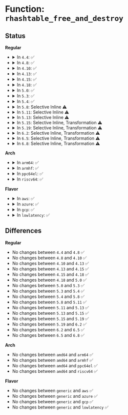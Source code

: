 # Function: <code>rhashtable_free_and_destroy</code>

## Status
<b>Regular</b>
<ul>
<li>
<details>
<summary>In <code>4.4</code>: ✅</summary>

```c
void rhashtable_free_and_destroy(struct rhashtable *ht, void (*free_fn)(void *, void *), void *arg);
```

**Collision:** Unique Global

**Inline:** No

**Transformation:** False

**Instances:**

```
In lib/rhashtable.c (ffffffff813ffff0)
Location: lib/rhashtable.c:821
Inline: False
Direct callers:
  - lib/rhashtable.c:rhashtable_destroy
```
**Symbols:**

```
ffffffff813ffff0-ffffffff814000a5: rhashtable_free_and_destroy (STB_GLOBAL)
```
</details>
</li>
<li>
<details>
<summary>In <code>4.8</code>: ✅</summary>

```c
void rhashtable_free_and_destroy(struct rhashtable *ht, void (*free_fn)(void *, void *), void *arg);
```

**Collision:** Unique Global

**Inline:** No

**Transformation:** False

**Instances:**

```
In lib/rhashtable.c (ffffffff81447720)
Location: lib/rhashtable.c:826
Inline: False
Direct callers:
  - security/apparmor/policy.c:aa_free_profile
  - lib/rhashtable.c:rhashtable_destroy
```
**Symbols:**

```
ffffffff81447720-ffffffff814477d5: rhashtable_free_and_destroy (STB_GLOBAL)
```
</details>
</li>
<li>
<details>
<summary>In <code>4.10</code>: ✅</summary>

```c
void rhashtable_free_and_destroy(struct rhashtable *ht, void (*free_fn)(void *, void *), void *arg);
```

**Collision:** Unique Global

**Inline:** No

**Transformation:** False

**Instances:**

```
In lib/rhashtable.c (ffffffff81466030)
Location: lib/rhashtable.c:974
Inline: False
Direct callers:
  - security/apparmor/policy.c:aa_free_profile
  - lib/rhashtable.c:rhashtable_destroy
  - net/ipv6/seg6_hmac.c:seg6_hmac_net_exit
```
**Symbols:**

```
ffffffff81466030-ffffffff81466110: rhashtable_free_and_destroy (STB_GLOBAL)
```
</details>
</li>
<li>
<details>
<summary>In <code>4.13</code>: ✅</summary>

```c
void rhashtable_free_and_destroy(struct rhashtable *ht, void (*free_fn)(void *, void *), void *arg);
```

**Collision:** Unique Global

**Inline:** No

**Transformation:** False

**Instances:**

```
In lib/rhashtable.c (ffffffff8146b2b0)
Location: lib/rhashtable.c:1053
Inline: False
Direct callers:
  - lib/rhashtable.c:rhashtable_destroy
  - net/ipv4/ipmr.c:ipmr_free_table
  - net/ipv6/seg6_hmac.c:seg6_hmac_net_exit
```
**Symbols:**

```
ffffffff8146b2b0-ffffffff8146b3c4: rhashtable_free_and_destroy (STB_GLOBAL)
```
</details>
</li>
<li>
<details>
<summary>In <code>4.15</code>: ✅</summary>

```c
void rhashtable_free_and_destroy(struct rhashtable *ht, void (*free_fn)(void *, void *), void *arg);
```

**Collision:** Unique Global

**Inline:** No

**Transformation:** False

**Instances:**

```
In lib/rhashtable.c (ffffffff814975a0)
Location: lib/rhashtable.c:1056
Inline: False
Direct callers:
  - lib/rhashtable.c:rhashtable_destroy
  - net/ipv4/ipmr.c:ipmr_free_table
  - net/ipv6/seg6_hmac.c:seg6_hmac_net_exit
```
**Symbols:**

```
ffffffff814975a0-ffffffff814976b8: rhashtable_free_and_destroy (STB_GLOBAL)
```
</details>
</li>
<li>
<details>
<summary>In <code>4.18</code>: ✅</summary>

```c
void rhashtable_free_and_destroy(struct rhashtable *ht, void (*free_fn)(void *, void *), void *arg);
```

**Collision:** Unique Global

**Inline:** No

**Transformation:** False

**Instances:**

```
In lib/rhashtable.c (ffffffff814cc460)
Location: lib/rhashtable.c:1147
Inline: False
Direct callers:
  - lib/rhashtable.c:rhashtable_destroy
  - net/ipv4/inet_fragment.c:inet_frags_exit_net
  - net/ipv4/ipmr.c:ipmr_free_table
  - net/ipv6/ip6mr.c:ip6mr_free_table
  - net/ipv6/seg6_hmac.c:seg6_hmac_net_exit
```
**Symbols:**

```
ffffffff814cc460-ffffffff814cc583: rhashtable_free_and_destroy (STB_GLOBAL)
```
</details>
</li>
<li>
<details>
<summary>In <code>5.0</code>: ✅</summary>

```c
void rhashtable_free_and_destroy(struct rhashtable *ht, void (*free_fn)(void *, void *), void *arg);
```

**Collision:** Unique Global

**Inline:** No

**Transformation:** False

**Instances:**

```
In lib/rhashtable.c (ffffffff814e0bf0)
Location: lib/rhashtable.c:1138
Inline: False
Direct callers:
  - lib/rhashtable.c:rhashtable_destroy
  - net/ipv4/inet_fragment.c:inet_frags_exit_net
  - net/ipv4/ipmr.c:ipmr_free_table
  - net/ipv6/ip6mr.c:ip6mr_free_table
  - net/ipv6/seg6_hmac.c:seg6_hmac_net_exit
```
**Symbols:**

```
ffffffff814e0bf0-ffffffff814e0d13: rhashtable_free_and_destroy (STB_GLOBAL)
```
</details>
</li>
<li>
<details>
<summary>In <code>5.3</code>: ✅</summary>

```c
void rhashtable_free_and_destroy(struct rhashtable *ht, void (*free_fn)(void *, void *), void *arg);
```

**Collision:** Unique Global

**Inline:** No

**Transformation:** False

**Instances:**

```
In lib/rhashtable.c (ffffffff8150c8a0)
Location: lib/rhashtable.c:1123
Inline: False
Direct callers:
  - lib/rhashtable.c:rhashtable_destroy
  - net/ipv4/inet_fragment.c:fqdir_work_fn
  - net/ipv4/ipmr.c:ipmr_free_table
  - net/ipv6/ip6mr.c:ip6mr_free_table
  - net/ipv6/seg6_hmac.c:seg6_hmac_net_exit
```
**Symbols:**

```
ffffffff8150c8a0-ffffffff8150c9e8: rhashtable_free_and_destroy (STB_GLOBAL)
```
</details>
</li>
<li>
<details>
<summary>In <code>5.4</code>: ✅</summary>

```c
void rhashtable_free_and_destroy(struct rhashtable *ht, void (*free_fn)(void *, void *), void *arg);
```

**Collision:** Unique Global

**Inline:** No

**Transformation:** False

**Instances:**

```
In lib/rhashtable.c (ffffffff8152a6f0)
Location: lib/rhashtable.c:1123
Inline: False
Direct callers:
  - lib/rhashtable.c:rhashtable_destroy
  - net/ipv4/inet_fragment.c:fqdir_work_fn
  - net/ipv4/ipmr.c:ipmr_free_table
  - net/ipv6/ip6mr.c:ip6mr_free_table
  - net/ipv6/seg6_hmac.c:seg6_hmac_net_exit
```
**Symbols:**

```
ffffffff8152a6f0-ffffffff8152a838: rhashtable_free_and_destroy (STB_GLOBAL)
```
</details>
</li>
<li>
<details>
<summary>In <code>5.8</code>: Selective Inline ⚠️</summary>

```c
void rhashtable_free_and_destroy(struct rhashtable *ht, void (*free_fn)(void *, void *), void *arg);
```

**Collision:** Unique Global

**Inline:** Selective

**Transformation:** False

**Instances:**

```
In lib/rhashtable.c (ffffffff8158e800)
Location: lib/rhashtable.c:1130
Inline: True
Inline callers:
  - lib/rhashtable.c:rhashtable_destroy
Direct callers:
  - security/apparmor/policy.c:aa_free_profile
  - net/ipv4/inet_fragment.c:fqdir_work_fn
  - net/ipv4/ipmr.c:ipmr_rules_exit
  - net/ipv6/ip6mr.c:ip6mr_rules_exit
  - net/ipv6/seg6_hmac.c:seg6_hmac_net_exit
```
**Symbols:**

```
ffffffff8158e840-ffffffff8158e982: rhashtable_free_and_destroy (STB_GLOBAL)
```
</details>
</li>
<li>
<details>
<summary>In <code>5.11</code>: Selective Inline ⚠️</summary>

```c
void rhashtable_free_and_destroy(struct rhashtable *ht, void (*free_fn)(void *, void *), void *arg);
```

**Collision:** Unique Global

**Inline:** Selective

**Transformation:** False

**Instances:**

```
In lib/rhashtable.c (ffffffff815ab370)
Location: lib/rhashtable.c:1130
Inline: True
Inline callers:
  - lib/rhashtable.c:rhashtable_destroy
Direct callers:
  - security/apparmor/policy.c:aa_free_profile
  - net/ipv4/ipmr.c:ipmr_rules_exit
  - net/ipv6/ip6mr.c:ip6mr_rules_exit
  - net/ipv6/seg6_hmac.c:seg6_hmac_net_exit
```
**Symbols:**

```
ffffffff815ab3b0-ffffffff815ab4e8: rhashtable_free_and_destroy (STB_GLOBAL)
```
</details>
</li>
<li>
<details>
<summary>In <code>5.13</code>: Selective Inline ⚠️</summary>

```c
void rhashtable_free_and_destroy(struct rhashtable *ht, void (*free_fn)(void *, void *), void *arg);
```

**Collision:** Unique Global

**Inline:** Selective

**Transformation:** False

**Instances:**

```
In lib/rhashtable.c (ffffffff815b6950)
Location: lib/rhashtable.c:1130
Inline: True
Inline callers:
  - lib/rhashtable.c:rhashtable_destroy
Direct callers:
  - security/apparmor/policy.c:aa_free_profile
  - net/ipv4/ipmr.c:ipmr_rules_exit
  - net/ipv6/ip6mr.c:ip6mr_rules_exit
  - net/ipv6/seg6_hmac.c:seg6_hmac_net_exit
```
**Symbols:**

```
ffffffff815b6810-ffffffff815b694f: rhashtable_free_and_destroy (STB_GLOBAL)
```
</details>
</li>
<li>
<details>
<summary>In <code>5.15</code>: Selective Inline, Transformation ⚠️</summary>

```c
void rhashtable_free_and_destroy(struct rhashtable *ht, void (*free_fn)(void *, void *), void *arg);
```

**Collision:** Unique Global

**Inline:** Selective

**Transformation:** True

**Instances:**

```
In lib/rhashtable.c (ffffffff8161cec0)
Location: lib/rhashtable.c:1130
Inline: True
Inline callers:
  - lib/rhashtable.c:rhashtable_destroy
Direct callers:
  - security/apparmor/policy.c:aa_free_profile
  - net/ipv4/ipmr.c:ipmr_rules_exit
  - net/ipv6/ioam6.c:ioam6_net_exit
  - net/ipv6/ioam6.c:ioam6_net_exit
  - net/ipv6/ip6mr.c:ip6mr_rules_exit
  - net/ipv6/seg6_hmac.c:seg6_hmac_net_exit
```
**Symbols:**

```
ffffffff81cdacc5-ffffffff81cdace0: rhashtable_free_and_destroy.cold (STB_LOCAL)
ffffffff8161cd80-ffffffff8161ceb7: rhashtable_free_and_destroy (STB_GLOBAL)
```
</details>
</li>
<li>
<details>
<summary>In <code>5.19</code>: Selective Inline, Transformation ⚠️</summary>

```c
void rhashtable_free_and_destroy(struct rhashtable *ht, void (*free_fn)(void *, void *), void *arg);
```

**Collision:** Unique Global

**Inline:** Selective

**Transformation:** True

**Instances:**

```
In lib/rhashtable.c (ffffffff816ea770)
Location: lib/rhashtable.c:1130
Inline: True
Inline callers:
  - lib/rhashtable.c:rhashtable_destroy
Direct callers:
  - security/apparmor/policy.c:aa_free_profile
  - net/ipv4/ipmr.c:ipmr_rules_exit
  - net/ipv6/ioam6.c:ioam6_net_exit
  - net/ipv6/ioam6.c:ioam6_net_exit
  - net/ipv6/ip6mr.c:ip6mr_rules_exit
  - net/ipv6/seg6_hmac.c:seg6_hmac_net_exit
```
**Symbols:**

```
ffffffff81e93586-ffffffff81e935a1: rhashtable_free_and_destroy.cold (STB_LOCAL)
ffffffff816ea600-ffffffff816ea76a: rhashtable_free_and_destroy (STB_GLOBAL)
```
</details>
</li>
<li>
<details>
<summary>In <code>6.2</code>: Selective Inline, Transformation ⚠️</summary>

```c
void rhashtable_free_and_destroy(struct rhashtable *ht, void (*free_fn)(void *, void *), void *arg);
```

**Collision:** Unique Global

**Inline:** Selective

**Transformation:** True

**Instances:**

```
In lib/rhashtable.c (ffffffff817da9d0)
Location: lib/rhashtable.c:1134
Inline: True
Inline callers:
  - lib/rhashtable.c:rhashtable_destroy
Direct callers:
  - net/ipv4/ipmr.c:ipmr_rules_exit
  - net/ipv6/ioam6.c:ioam6_net_exit
  - net/ipv6/ioam6.c:ioam6_net_exit
  - net/ipv6/ip6mr.c:ip6mr_rules_exit
  - net/ipv6/seg6_hmac.c:seg6_hmac_net_exit
```
**Symbols:**

```
ffffffff82078708-ffffffff82078723: rhashtable_free_and_destroy.cold (STB_LOCAL)
ffffffff817da850-ffffffff817da9ba: rhashtable_free_and_destroy (STB_GLOBAL)
```
</details>
</li>
<li>
<details>
<summary>In <code>6.5</code>: Selective Inline, Transformation ⚠️</summary>

```c
void rhashtable_free_and_destroy(struct rhashtable *ht, void (*free_fn)(void *, void *), void *arg);
```

**Collision:** Unique Global

**Inline:** Selective

**Transformation:** True

**Instances:**

```
In lib/rhashtable.c (ffffffff81819c40)
Location: lib/rhashtable.c:1134
Inline: True
Inline callers:
  - lib/rhashtable.c:rhashtable_destroy
Direct callers:
  - net/ipv4/ipmr.c:ipmr_rules_exit
  - net/ipv6/ioam6.c:ioam6_net_exit
  - net/ipv6/ioam6.c:ioam6_net_exit
  - net/ipv6/ip6mr.c:ip6mr_rules_exit
  - net/ipv6/seg6_hmac.c:seg6_hmac_net_exit
```
**Symbols:**

```
ffffffff820f8c5c-ffffffff820f8c77: rhashtable_free_and_destroy.cold (STB_LOCAL)
ffffffff81819aa0-ffffffff81819c2c: rhashtable_free_and_destroy (STB_GLOBAL)
```
</details>
</li>
<li>
<details>
<summary>In <code>6.8</code>: Selective Inline, Transformation ⚠️</summary>

```c
void rhashtable_free_and_destroy(struct rhashtable *ht, void (*free_fn)(void *, void *), void *arg);
```

**Collision:** Unique Global

**Inline:** Selective

**Transformation:** True

**Instances:**

```
In lib/rhashtable.c (ffffffff8185ef90)
Location: lib/rhashtable.c:1134
Inline: True
Inline callers:
  - lib/rhashtable.c:rhashtable_destroy
Direct callers:
  - net/ipv4/ipmr.c:ipmr_rules_exit
  - net/ipv6/ioam6.c:ioam6_net_exit
  - net/ipv6/ioam6.c:ioam6_net_exit
  - net/ipv6/ip6mr.c:ip6mr_rules_exit
  - net/ipv6/seg6_hmac.c:seg6_hmac_net_exit
```
**Symbols:**

```
ffffffff821d677d-ffffffff821d6798: rhashtable_free_and_destroy.cold (STB_LOCAL)
ffffffff8185edf0-ffffffff8185ef7c: rhashtable_free_and_destroy (STB_GLOBAL)
```
</details>
</li>
</ul>
<b>Arch</b>
<ul>
<li>
<details>
<summary>In <code>arm64</code>: ✅</summary>

```c
void rhashtable_free_and_destroy(struct rhashtable *ht, void (*free_fn)(void *, void *), void *arg);
```

**Collision:** Unique Global

**Inline:** No

**Transformation:** False

**Instances:**

```
In lib/rhashtable.c (ffff800010636110)
Location: lib/rhashtable.c:1123
Inline: False
Direct callers:
  - lib/rhashtable.c:rhashtable_destroy
  - net/ipv4/inet_fragment.c:fqdir_work_fn
  - net/ipv4/ipmr.c:ipmr_free_table
  - net/ipv6/ip6mr.c:ip6mr_free_table
  - net/ipv6/seg6_hmac.c:seg6_hmac_net_exit
```
**Symbols:**

```
ffff800010636110-ffff80001063626c: rhashtable_free_and_destroy (STB_GLOBAL)
```
</details>
</li>
<li>
<details>
<summary>In <code>armhf</code>: ✅</summary>

```c
void rhashtable_free_and_destroy(struct rhashtable *ht, void (*free_fn)(void *, void *), void *arg);
```

**Collision:** Unique Global

**Inline:** No

**Transformation:** False

**Instances:**

```
In lib/rhashtable.c (c07dc048)
Location: lib/rhashtable.c:1123
Inline: False
Direct callers:
  - lib/rhashtable.c:rhashtable_destroy
  - net/ipv4/inet_fragment.c:fqdir_work_fn
  - net/ipv4/ipmr.c:ipmr_free_table
  - net/ipv6/ip6mr.c:ip6mr_free_table
  - net/ipv6/seg6_hmac.c:seg6_hmac_net_exit
```
**Symbols:**

```
c07dc048-c07dc1ac: rhashtable_free_and_destroy (STB_GLOBAL)
```
</details>
</li>
<li>
<details>
<summary>In <code>ppc64el</code>: ✅</summary>

```c
void rhashtable_free_and_destroy(struct rhashtable *ht, void (*free_fn)(void *, void *), void *arg);
```

**Collision:** Unique Global

**Inline:** No

**Transformation:** False

**Instances:**

```
In lib/rhashtable.c (c0000000007db6b0)
Location: lib/rhashtable.c:1123
Inline: False
Direct callers:
  - lib/rhashtable.c:rhashtable_destroy
  - net/ipv4/inet_fragment.c:fqdir_work_fn
  - net/ipv4/ipmr.c:ipmr_free_table
  - net/ipv6/ip6mr.c:ip6mr_free_table
  - net/ipv6/seg6_hmac.c:seg6_hmac_net_exit
```
**Symbols:**

```
c0000000007db6b0-c0000000007db8c4: rhashtable_free_and_destroy (STB_GLOBAL)
```
</details>
</li>
<li>
<details>
<summary>In <code>riscv64</code>: ✅</summary>

```c
void rhashtable_free_and_destroy(struct rhashtable *ht, void (*free_fn)(void *, void *), void *arg);
```

**Collision:** Unique Global

**Inline:** No

**Transformation:** False

**Instances:**

```
In lib/rhashtable.c (ffffffe000463342)
Location: lib/rhashtable.c:1123
Inline: False
Direct callers:
  - lib/rhashtable.c:rhashtable_destroy
  - net/ipv4/inet_fragment.c:fqdir_work_fn
  - net/ipv4/ipmr.c:ipmr_free_table
  - net/ipv6/ip6mr.c:ip6mr_free_table
  - net/ipv6/seg6_hmac.c:seg6_hmac_net_exit
```
**Symbols:**

```
ffffffe000463342-ffffffe00046346a: rhashtable_free_and_destroy (STB_GLOBAL)
```
</details>
</li>
</ul>
<b>Flavor</b>
<ul>
<li>
<details>
<summary>In <code>aws</code>: ✅</summary>

```c
void rhashtable_free_and_destroy(struct rhashtable *ht, void (*free_fn)(void *, void *), void *arg);
```

**Collision:** Unique Global

**Inline:** No

**Transformation:** False

**Instances:**

```
In lib/rhashtable.c (ffffffff81522cd0)
Location: lib/rhashtable.c:1123
Inline: False
Direct callers:
  - lib/rhashtable.c:rhashtable_destroy
  - net/ipv4/inet_fragment.c:fqdir_work_fn
  - net/ipv4/ipmr.c:ipmr_free_table
  - net/ipv6/ip6mr.c:ip6mr_free_table
  - net/ipv6/seg6_hmac.c:seg6_hmac_net_exit
```
**Symbols:**

```
ffffffff81522cd0-ffffffff81522e18: rhashtable_free_and_destroy (STB_GLOBAL)
```
</details>
</li>
<li>
<details>
<summary>In <code>azure</code>: ✅</summary>

```c
void rhashtable_free_and_destroy(struct rhashtable *ht, void (*free_fn)(void *, void *), void *arg);
```

**Collision:** Unique Global

**Inline:** No

**Transformation:** False

**Instances:**

```
In lib/rhashtable.c (ffffffff81512fb0)
Location: lib/rhashtable.c:1123
Inline: False
Direct callers:
  - lib/rhashtable.c:rhashtable_destroy
  - net/ipv4/inet_fragment.c:fqdir_work_fn
  - net/ipv4/ipmr.c:ipmr_free_table
  - net/ipv6/ip6mr.c:ip6mr_free_table
  - net/ipv6/seg6_hmac.c:seg6_hmac_net_exit
```
**Symbols:**

```
ffffffff81512fb0-ffffffff815130f8: rhashtable_free_and_destroy (STB_GLOBAL)
```
</details>
</li>
<li>
<details>
<summary>In <code>gcp</code>: ✅</summary>

```c
void rhashtable_free_and_destroy(struct rhashtable *ht, void (*free_fn)(void *, void *), void *arg);
```

**Collision:** Unique Global

**Inline:** No

**Transformation:** False

**Instances:**

```
In lib/rhashtable.c (ffffffff8151ed60)
Location: lib/rhashtable.c:1123
Inline: False
Direct callers:
  - lib/rhashtable.c:rhashtable_destroy
  - net/ipv4/inet_fragment.c:fqdir_work_fn
  - net/ipv4/ipmr.c:ipmr_free_table
  - net/ipv6/ip6mr.c:ip6mr_free_table
  - net/ipv6/seg6_hmac.c:seg6_hmac_net_exit
```
**Symbols:**

```
ffffffff8151ed60-ffffffff8151eea8: rhashtable_free_and_destroy (STB_GLOBAL)
```
</details>
</li>
<li>
<details>
<summary>In <code>lowlatency</code>: ✅</summary>

```c
void rhashtable_free_and_destroy(struct rhashtable *ht, void (*free_fn)(void *, void *), void *arg);
```

**Collision:** Unique Global

**Inline:** No

**Transformation:** False

**Instances:**

```
In lib/rhashtable.c (ffffffff81538780)
Location: lib/rhashtable.c:1123
Inline: False
Direct callers:
  - lib/rhashtable.c:rhashtable_destroy
  - net/ipv4/inet_fragment.c:fqdir_work_fn
  - net/ipv4/ipmr.c:ipmr_free_table
  - net/ipv6/ip6mr.c:ip6mr_free_table
  - net/ipv6/seg6_hmac.c:seg6_hmac_net_exit
```
**Symbols:**

```
ffffffff81538780-ffffffff815388c5: rhashtable_free_and_destroy (STB_GLOBAL)
```
</details>
</li>
</ul>

## Differences
<b>Regular</b>
<ul>
<li>
No changes between <code>4.4</code> and <code>4.8</code> ✅
</li>
<li>
No changes between <code>4.8</code> and <code>4.10</code> ✅
</li>
<li>
No changes between <code>4.10</code> and <code>4.13</code> ✅
</li>
<li>
No changes between <code>4.13</code> and <code>4.15</code> ✅
</li>
<li>
No changes between <code>4.15</code> and <code>4.18</code> ✅
</li>
<li>
No changes between <code>4.18</code> and <code>5.0</code> ✅
</li>
<li>
No changes between <code>5.0</code> and <code>5.3</code> ✅
</li>
<li>
No changes between <code>5.3</code> and <code>5.4</code> ✅
</li>
<li>
No changes between <code>5.4</code> and <code>5.8</code> ✅
</li>
<li>
No changes between <code>5.8</code> and <code>5.11</code> ✅
</li>
<li>
No changes between <code>5.11</code> and <code>5.13</code> ✅
</li>
<li>
No changes between <code>5.13</code> and <code>5.15</code> ✅
</li>
<li>
No changes between <code>5.15</code> and <code>5.19</code> ✅
</li>
<li>
No changes between <code>5.19</code> and <code>6.2</code> ✅
</li>
<li>
No changes between <code>6.2</code> and <code>6.5</code> ✅
</li>
<li>
No changes between <code>6.5</code> and <code>6.8</code> ✅
</li>
</ul>
<b>Arch</b>
<ul>
<li>
No changes between <code>amd64</code> and <code>arm64</code> ✅
</li>
<li>
No changes between <code>amd64</code> and <code>armhf</code> ✅
</li>
<li>
No changes between <code>amd64</code> and <code>ppc64el</code> ✅
</li>
<li>
No changes between <code>amd64</code> and <code>riscv64</code> ✅
</li>
</ul>
<b>Flavor</b>
<ul>
<li>
No changes between <code>generic</code> and <code>aws</code> ✅
</li>
<li>
No changes between <code>generic</code> and <code>azure</code> ✅
</li>
<li>
No changes between <code>generic</code> and <code>gcp</code> ✅
</li>
<li>
No changes between <code>generic</code> and <code>lowlatency</code> ✅
</li>
</ul>
